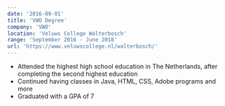 ```yaml
---
date: '2016-09-01'
title: 'VWO Degree'
company: 'VWO'
location: 'Veluws College Walterbosch'
range: 'September 2016 - June 2018'
url: 'https://www.veluwscollege.nl/walterbosch/'
---
```


- Attended the highest high school education in The Netherlands, after completing the second highest education
- Continued having classes in Java, HTML, CSS, Adobe programs and more
- Graduated with a GPA of 7
